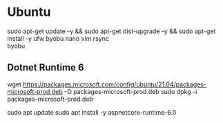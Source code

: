 # Ubuntu

sudo apt-get update -y && sudo apt-get dist-upgrade -y && sudo apt-get install -y ufw byobu nano vim rsync  
byobu

## Dotnet Runtime 6
wget https://packages.microsoft.com/config/ubuntu/21.04/packages-microsoft-prod.deb -O packages-microsoft-prod.deb
sudo dpkg -i packages-microsoft-prod.deb

sudo apt update
sudo apt install -y aspnetcore-runtime-6.0
